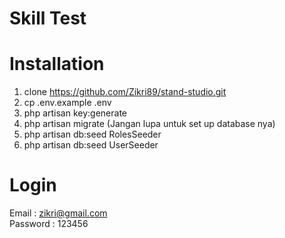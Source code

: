 # Skill Test

# Installation
1. clone https://github.com/Zikri89/stand-studio.git
2. cp .env.example .env
3. php artisan key:generate
4. php artisan migrate (Jangan lupa untuk set up database nya)
5. php artisan db:seed RolesSeeder
6. php artisan db:seed UserSeeder

# Login
Email : zikri@gmail.com <br>
Password : 123456


